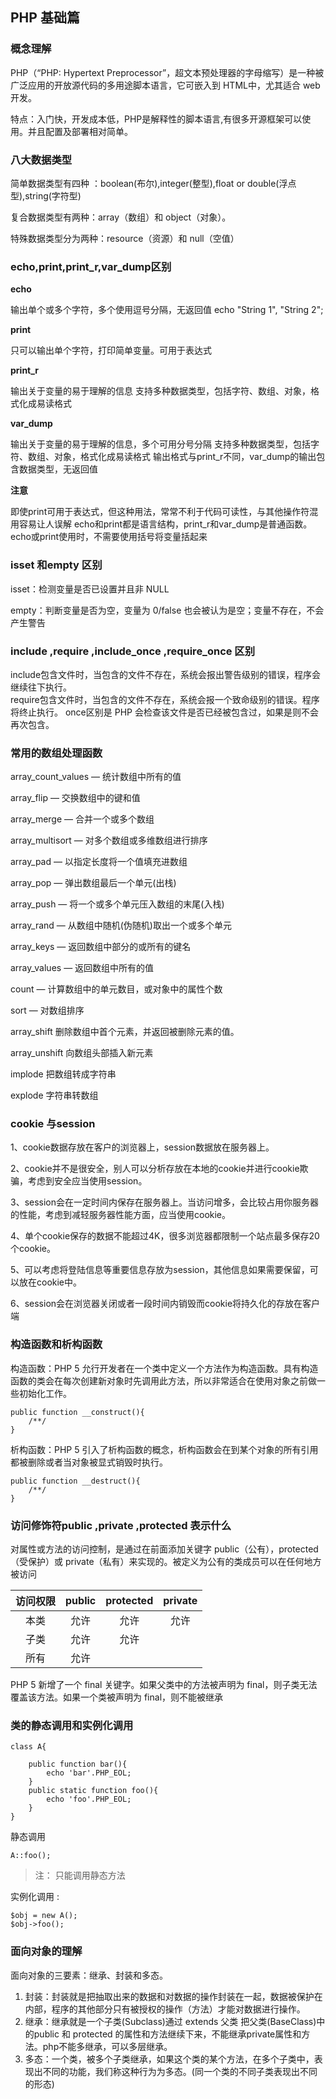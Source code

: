 ## PHP 基础篇

### <div id="概念理解"> 概念理解</div> 
PHP（“PHP: Hypertext Preprocessor”，超文本预处理器的字母缩写）是一种被广泛应用的开放源代码的多用途脚本语言，它可嵌入到 HTML中，尤其适合 web 开发。

特点：入门快，开发成本低，PHP是解释性的脚本语言,有很多开源框架可以使用。并且配置及部署相对简单。
### <div id="八大数据类型"> 八大数据类型</div> 
简单数据类型有四种 ：boolean(布尔),integer(整型),float or double(浮点型),string(字符型) 

复合数据类型有两种：array（数组）和 object（对象）。

特殊数据类型分为两种：resource（资源）和 null（空值）
### <div id="打印函数区别"> echo,print,print_r,var_dump区别</div> 
**echo**

输出单个或多个字符，多个使用逗号分隔，无返回值
echo "String 1", "String 2";

**print**

只可以输出单个字符，打印简单变量。可用于表达式

**print_r**

输出关于变量的易于理解的信息
支持多种数据类型，包括字符、数组、对象，格式化成易读格式

**var_dump**

输出关于变量的易于理解的信息，多个可用分号分隔
支持多种数据类型，包括字符、数组、对象，格式化成易读格式
输出格式与print_r不同，var_dump的输出包含数据类型，无返回值

**注意**

即使print可用于表达式，但这种用法，常常不利于代码可读性，与其他操作符混用容易让人误解
echo和print都是语言结构，print_r和var_dump是普通函数。echo或print使用时，不需要使用括号将变量括起来
### <div id="判空函数区别"> isset 和empty 区别</div> 
isset：检测变量是否已设置并且非 NULL

empty：判断变量是否为空，变量为 0/false 也会被认为是空；变量不存在，不会产生警告
### <div id="包含函数区别"> include ,require ,include_once ,require_once 区别</div> 
include包含文件时，当包含的文件不存在，系统会报出警告级别的错误，程序会继续往下执行。   
require包含文件时，当包含的文件不存在，系统会报一个致命级别的错误。程序将终止执行。
once区别是 PHP 会检查该文件是否已经被包含过，如果是则不会再次包含。
### <div id="array函数"> 常用的数组处理函数</div> 
array_count_values — 统计数组中所有的值

array_flip — 交换数组中的键和值

array_merge — 合并一个或多个数组

array_multisort — 对多个数组或多维数组进行排序

array_pad — 以指定长度将一个值填充进数组

array_pop — 弹出数组最后一个单元(出栈)

array_push — 将一个或多个单元压入数组的末尾(入栈)

array_rand — 从数组中随机(伪随机)取出一个或多个单元

array_keys — 返回数组中部分的或所有的键名

array_values — 返回数组中所有的值

count — 计算数组中的单元数目，或对象中的属性个数

sort — 对数组排序

array_shift 删除数组中首个元素，并返回被删除元素的值。

array_unshift 向数组头部插入新元素

implode  把数组转成字符串

explode 字符串转数组

### <div id="cookie与session"> cookie 与session</div> 
1、cookie数据存放在客户的浏览器上，session数据放在服务器上。

2、cookie并不是很安全，别人可以分析存放在本地的cookie并进行cookie欺骗，考虑到安全应当使用session。

3、session会在一定时间内保存在服务器上。当访问增多，会比较占用你服务器的性能，考虑到减轻服务器性能方面，应当使用cookie。

4、单个cookie保存的数据不能超过4K，很多浏览器都限制一个站点最多保存20个cookie。

5、可以考虑将登陆信息等重要信息存放为session，其他信息如果需要保留，可以放在cookie中。

6、session会在浏览器关闭或者一段时间内销毁而cookie将持久化的存放在客户端
### <div id="构造析构函数"> 构造函数和析构函数</div> 
构造函数：PHP 5 允行开发者在一个类中定义一个方法作为构造函数。具有构造函数的类会在每次创建新对象时先调用此方法，所以非常适合在使用对象之前做一些初始化工作。

	public function __construct(){
		/**/
	}

析构函数：PHP 5 引入了析构函数的概念，析构函数会在到某个对象的所有引用都被删除或者当对象被显式销毁时执行。

	public function __destruct(){
		/**/
	}
	
### <div id="访问修饰符"> 访问修饰符public ,private ,protected 表示什么</div> 
对属性或方法的访问控制，是通过在前面添加关键字 public（公有），protected（受保护）或 private（私有）来实现的。被定义为公有的类成员可以在任何地方被访问

|访问权限|public|protected|private|
|:----:|:----:|:----:|:----:|
|本类|允许|允许|允许|
|子类|允许|允许||
|所有|允许|||

PHP 5 新增了一个 final 关键字。如果父类中的方法被声明为 final，则子类无法覆盖该方法。如果一个类被声明为 final，则不能被继承
### <div id="类调用"> 类的静态调用和实例化调用</div> 
	class A{
    
	    public function bar(){
	        echo 'bar'.PHP_EOL;
	    }
	    public static function foo(){
	        echo 'foo'.PHP_EOL;
	    }
	}
静态调用 

	A::foo();

>注： 只能调用静态方法

实例化调用 :

	$obj = new A();
	$obj->foo();
### <div id="面向对象"> 面向对象的理解</div>
面向对象的三要素：继承、封装和多态。

1. 封装：封装就是把抽取出来的数据和对数据的操作封装在一起，数据被保护在内部，程序的其他部分只有被授权的操作（方法）才能对数据进行操作。
1. 继承：继承就是一个子类(Subclass)通过 extends 父类 把父类(BaseClass)中的public 和 protected 的属性和方法继续下来，不能继承private属性和方法。php不能多继承，可以多层继承。
1. 多态：一个类，被多个子类继承，如果这个类的某个方法，在多个子类中，表现出不同的功能，我们称这种行为为多态。(同一个类的不同子类表现出不同的形态)
